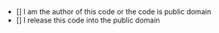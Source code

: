 <!-- Please check all checkboxes by putting a 'x' into it. Example: [x] -->

* [] I am the author of this code or the code is public domain
* [] I release this code into the public domain
